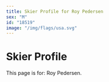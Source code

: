 ```yaml
---
title: Skier Profile for Roy Pedersen
sex: "M"
id: "18519"
image: "/img/flags/usa.svg" 
---
```


# Skier Profile

This page is for: Roy Pedersen.
    